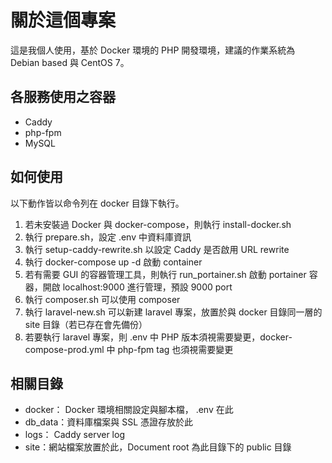# 關於這個專案
這是我個人使用，基於 Docker 環境的 PHP 開發環境，建議的作業系統為 Debian based 與 CentOS 7。

## 各服務使用之容器
- Caddy
- php-fpm
- MySQL

## 如何使用
以下動作皆以命令列在 docker 目錄下執行。
1. 若未安裝過 Docker 與 docker-compose，則執行 install-docker.sh
1. 執行 prepare.sh，設定 .env 中資料庫資訊
1. 執行 setup-caddy-rewrite.sh 以設定 Caddy 是否啟用 URL rewrite
1. 執行 docker-compose up -d 啟動 container
1. 若有需要 GUI 的容器管理工具，則執行 run_portainer.sh 啟動 portainer 容器，開啟 localhost:9000 進行管理，預設 9000 port
1. 執行 composer.sh 可以使用 composer
1. 執行 laravel-new.sh 可以新建 laravel 專案，放置於與 docker 目錄同一層的 site 目錄（若已存在會先備份）
1. 若要執行 laravel 專案，則 .env 中 PHP 版本須視需要變更，docker-compose-prod.yml 中 php-fpm tag 也須視需要變更

## 相關目錄
- docker： Docker 環境相關設定與腳本檔， .env 在此
- db_data：資料庫檔案與 SSL 憑證存放於此
- logs： Caddy server log
- site：網站檔案放置於此，Document root 為此目錄下的 public 目錄

